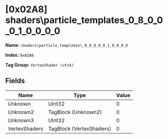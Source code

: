 # [0x02A8] shaders\particle_templates\_0_8_0_0_0_1_0_0_0_0

**Name:** ```shaders\particle_templates\_0_8_0_0_0_1_0_0_0_0```

**Index:** ```0x02A8```

**Tag Group:** ```VertexShader (vtsh)```

## Fields

Name	| Type	| Value
---	|---	|---	|
Unknown	|UInt32	|0
Unknown2	|TagBlock (Unknown2)	|0
Unknown3	|UInt32	|0
VertexShaders	|TagBlock (VertexShaders)	|0


